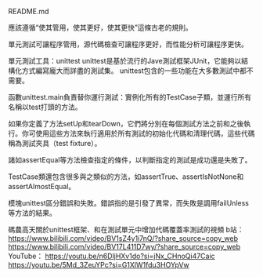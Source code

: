 README.md

應該遵循“使其管用，使其更好，使其更快”這條古老的規則。

單元測試可讓程序管用，源代碼檢查可讓程序更好，而性能分析可讓程序更快。

單元測試工具：unittest
unittest是基於流行的Jave測試框架JUnit，它能夠以結構化方式編寫龐大而詳盡的測試集。
unittest包含的一些功能在大多數測試中都不需要。

函數unittest.main負責替你運行測試：實例化所有的TestCase子類，並運行所有名稱以test打頭的方法。

如果你定義了方法setUp和tearDown，它們將分別在每個測試方法之前和之後執行。你可使用這些方法來執行適用於所有測試的初始化代碼和清理代碼，這些代碼稱為測試夾具（test fixture）。

諸如assertEqual等方法檢查指定的條件，以判斷指定的測試是成功還是失敗了。

TestCase類還包含很多與之類似的方法，如assertTrue、assertIsNotNone和assertAlmostEqual。

模塊unittest區分錯誤和失敗。錯誤指的是引發了異常，而失敗是調用failUnless等方法的結果。

碼農高天關於unittest框架、和在測試單元中增加代碼覆蓋率測試的視頻
b站：
https://www.bilibili.com/video/BV1sZ4y1i7nQ/?share_source=copy_web
https://www.bilibili.com/video/BV17L411D7wy/?share_source=copy_web
YouTube：
https://youtu.be/n6DljHXv1do?si=jNx_CHnoQi47Caic
https://youtu.be/5Md_3ZeuYPc?si=G1XlW1fdu3HOYpVw